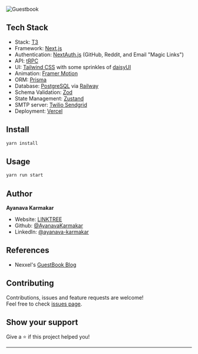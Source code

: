 ![Guestbook](https://socialify.git.ci/AyanavaKarmakar/Guestbook/image?description=1&font=KoHo&language=1&owner=1&pattern=Charlie%20Brown&theme=Dark)

## Tech Stack

- Stack: [T3](https://github.com/t3-oss/create-t3-app)
- Framework: [Next.js](https://nextjs.org/)
- Authentication: [NextAuth.js](https://next-auth.js.org/) (GitHub, Reddit, and Email "Magic Links")
- API: [tRPC](https://trpc.io/)
- UI: [Tailwind CSS](https://tailwindcss.com/) with some sprinkles of [daisyUI](https://daisyui.com/)
- Animation: [Framer Motion](https://www.framer.com/motion/)
- ORM: [Prisma](https://www.prisma.io/)
- Database: [PostgreSQL](https://www.postgresql.org/) via [Railway](https://railway.app/)
- Schema Validation: [Zod](https://github.com/colinhacks/zod)
- State Management: [Zustand](https://zustand-demo.pmnd.rs/)
- SMTP server: [Twilio Sendgrid](https://www.twilio.com/sendgrid/email-api)
- Deployment: [Vercel](https://vercel.com/)

## Install

```sh
yarn install
```

## Usage

```sh
yarn run start
```

## Author

**Ayanava Karmakar**

- Website: [LINKTREE](https://linktree.ayanavakarmakar.software/)
- Github: [@AyanavaKarmakar](https://github.com/AyanavaKarmakar)
- LinkedIn: [@ayanava-karmakar](https://linkedin.com/in/ayanava-karmakar)

## References

- Nexxel's [GuestBook Blog](https://www.nexxel.dev/blog/ct3a-guestbook)

## Contributing

Contributions, issues and feature requests are welcome!<br />Feel free to check [issues page](https://github.com/AyanavaKarmakar/Guestbook/issues).

## Show your support

Give a ⭐️ if this project helped you!

---
